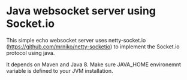 # Java websocket server using Socket.io

This simple echo websocket server uses netty-socket.io (https://github.com/mrniko/netty-socketio) to implement the Socket.io protocol using java.

It depends on Maven and Java 8. Make sure JAVA_HOME environemnt variable is defined to your JVM installation.
